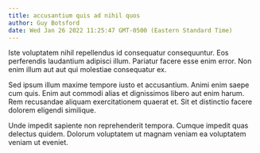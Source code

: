 ```yaml
---
title: accusantium quis ad nihil quos
author: Guy Botsford
date: Wed Jan 26 2022 11:25:47 GMT-0500 (Eastern Standard Time)
---
```

Iste voluptatem nihil repellendus id consequatur consequuntur. Eos perferendis laudantium adipisci illum. Pariatur facere esse enim error. Non enim illum aut aut qui molestiae consequatur ex.

 Sed ipsum illum maxime tempore iusto et accusantium. Animi enim saepe cum quis. Enim aut commodi alias et dignissimos libero aut enim harum. Rem recusandae aliquam exercitationem quaerat et. Sit et distinctio facere dolorem eligendi similique.

 Unde impedit sapiente non reprehenderit tempora. Cumque impedit quas delectus quidem. Dolorum voluptatem ut magnam veniam ea voluptatem veniam ut eveniet.
